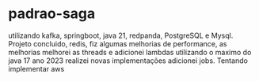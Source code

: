 # padrao-saga

utilizando kafka, springboot, java 21, redpanda, PostgreSQL e Mysql.
Projeto concluido, redis, fiz algumas melhorias de performance, as melhorias melhorei as threads e adicionei lambdas utilizando o maximo do java 17
ano 2023
realizei novas implementações
adicionei jobs.
Tentando implementar aws
